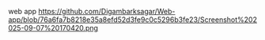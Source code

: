 web app
https://github.com/Digambarksagar/Web-app/blob/76a6fa7b8218e35a8efd52d3fe9c0c5296b3fe23/Screenshot%202025-09-07%20170420.png
